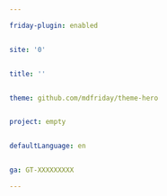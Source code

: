 ```yaml
---

friday-plugin: enabled


site: '0'


title: ''


theme: github.com/mdfriday/theme-hero


project: empty


defaultLanguage: en


ga: GT-XXXXXXXXX

---
```


